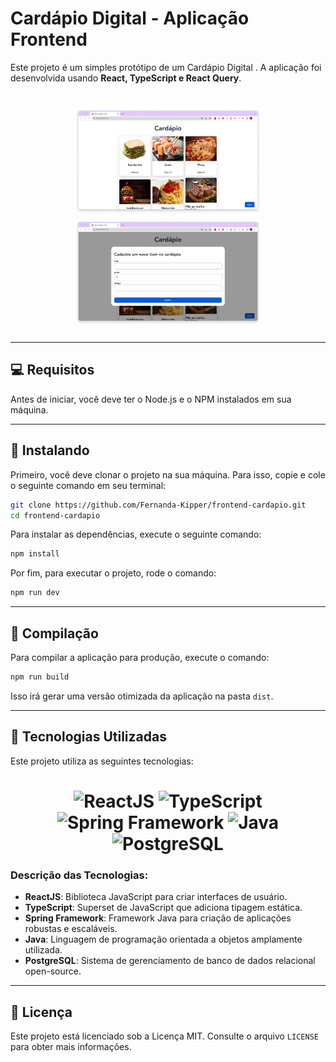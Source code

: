 
# Cardápio Digital - Aplicação Frontend

Este projeto é um simples protótipo de um Cardápio Digital . A aplicação foi desenvolvida usando **React, TypeScript e React Query**.

<h1 align="center">
    <img src="./public/home.png" width="300" alt="Home Screen"/>
    <img src="./public/modal.png" width="300" alt="Modal Screen"/>
</h1>

---

## 💻 Requisitos

Antes de iniciar, você deve ter o Node.js e o NPM instalados em sua máquina.

---

## 🚀 Instalando

Primeiro, você deve clonar o projeto na sua máquina. Para isso, copie e cole o seguinte comando em seu terminal:

```bash
git clone https://github.com/Fernanda-Kipper/frontend-cardapio.git
cd frontend-cardapio
```

Para instalar as dependências, execute o seguinte comando:

```bash
npm install
```

Por fim, para executar o projeto, rode o comando:

```bash
npm run dev
```

---

## 🔧 Compilação

Para compilar a aplicação para produção, execute o comando:

```bash
npm run build
```

Isso irá gerar uma versão otimizada da aplicação na pasta `dist`.

---

## 🚀 Tecnologias Utilizadas

Este projeto utiliza as seguintes tecnologias:

<h1 align="center">
    <img src="https://upload.wikimedia.org/wikipedia/commons/a/a7/React-icon.svg" width="100" alt="ReactJS"/>
    <img src="https://upload.wikimedia.org/wikipedia/commons/4/4f/Typescript_logo_2020.svg" width="100" alt="TypeScript"/>
    <img src="https://upload.wikimedia.org/wikipedia/commons/d/d5/Spring_Logo.png" width="100" alt="Spring Framework"/>
    <img src="https://upload.wikimedia.org/wikipedia/en/6/68/Java_logo.png" width="80" alt="Java"/>
    <img src="https://upload.wikimedia.org/wikipedia/commons/2/29/Postgresql_elephant.svg" width="100" alt="PostgreSQL"/>
</h1>

### Descrição das Tecnologias:
- **ReactJS**: Biblioteca JavaScript para criar interfaces de usuário.
- **TypeScript**: Superset de JavaScript que adiciona tipagem estática.
- **Spring Framework**: Framework Java para criação de aplicações robustas e escaláveis.
- **Java**: Linguagem de programação orientada a objetos amplamente utilizada.
- **PostgreSQL**: Sistema de gerenciamento de banco de dados relacional open-source.

---

## 📝 Licença

Este projeto está licenciado sob a Licença MIT. Consulte o arquivo `LICENSE` para obter mais informações.

